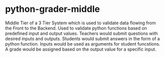 # python-grader-middle
Middle Tier of a 3 Tier System which is used to validate data flowing from the Front to the Backend.
Used to validate python functions based on predefined input and output values.
Teachers would submit questions with desired inputs and outputs.
Students would submit answers in the form of a python function.
Inputs would be used as arguments for student funcstions.
A grade would be assigned based on the output value for a specific input.
